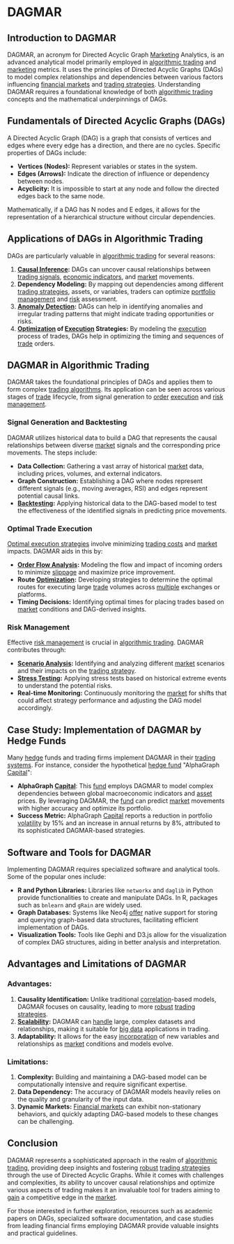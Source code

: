 # DAGMAR

## Introduction to DAGMAR

DAGMAR, an acronym for Directed Acyclic Graph [Marketing](../m/marketing.md) Analytics, is an advanced analytical model primarily employed in [algorithmic trading](../a/accountability.md) and [marketing](../m/marketing.md) metrics. It uses the principles of Directed Acyclic Graphs (DAGs) to model complex relationships and dependencies between various factors influencing [financial markets](../f/financial_market.md) and [trading strategies](../t/trading_strategies.md). Understanding DAGMAR requires a foundational knowledge of both [algorithmic trading](../a/accountability.md) concepts and the mathematical underpinnings of DAGs.

## Fundamentals of Directed Acyclic Graphs (DAGs)

A Directed Acyclic Graph (DAG) is a graph that consists of vertices and edges where every edge has a direction, and there are no cycles. Specific properties of DAGs include:
- **Vertices (Nodes):** Represent variables or states in the system.
- **Edges (Arrows):** Indicate the direction of influence or dependency between nodes.
- **Acyclicity:** It is impossible to start at any node and follow the directed edges back to the same node.

Mathematically, if a DAG has N nodes and E edges, it allows for the representation of a hierarchical structure without circular dependencies.

## Applications of DAGs in Algorithmic Trading

DAGs are particularly valuable in [algorithmic trading](../a/accountability.md) for several reasons:
1. **[Causal Inference](../c/causal_inference.md):** DAGs can uncover causal relationships between [trading signals](../t/trading_signals.md), [economic indicators](../e/economic_indicators.md), and [market](../m/market.md) movements.
2. **Dependency Modeling:** By mapping out dependencies among different [trading strategies](../t/trading_strategies.md), assets, or variables, traders can optimize [portfolio management](../p/par.md) and [risk](../r/risk.md) assessment.
3. **[Anomaly Detection](../a/anomaly_detection.md):** DAGs can help in identifying anomalies and irregular trading patterns that might indicate trading opportunities or risks.
4. **[Optimization](../o/optimization.md) of [Execution](../e/execution.md) Strategies:** By modeling the [execution](../e/execution.md) process of trades, DAGs help in optimizing the timing and sequences of [trade](../t/trade.md) orders.

## DAGMAR in Algorithmic Trading

DAGMAR takes the foundational principles of DAGs and applies them to form complex [trading algorithms](../t/trading_algorithms.md). Its application can be seen across various stages of [trade](../t/trade.md) lifecycle, from signal generation to [order](../o/order.md) [execution](../e/execution.md) and [risk management](../r/risk_management.md).

### Signal Generation and Backtesting

DAGMAR utilizes historical data to build a DAG that represents the causal relationships between diverse [market](../m/market.md) signals and the corresponding price movements. The steps include:
- **Data Collection:** Gathering a vast array of historical [market](../m/market.md) data, including prices, volumes, and external indicators.
- **Graph Construction:** Establishing a DAG where nodes represent different signals (e.g., moving averages, RSI) and edges represent potential causal links.
- **[Backtesting](../b/backtesting.md):** Applying historical data to the DAG-based model to test the effectiveness of the identified signals in predicting price movements.

### Optimal Trade Execution

[Optimal execution strategies](../o/optimal_execution_strategies.md) involve minimizing [trading costs](../t/trading_costs.md) and [market](../m/market.md) impacts. DAGMAR aids in this by:
- **[Order Flow Analysis](../o/order_flow_analysis.md):** Modeling the flow and impact of incoming orders to minimize [slippage](../s/slippage.md) and maximize price improvement.
- **Route [Optimization](../o/optimization.md):** Developing strategies to determine the optimal routes for executing large [trade](../t/trade.md) volumes across [multiple](../m/multiple.md) exchanges or platforms.
- **Timing Decisions:** Identifying optimal times for placing trades based on [market](../m/market.md) conditions and DAG-derived insights.

### Risk Management

Effective [risk management](../r/risk_management.md) is crucial in [algorithmic trading](../a/accountability.md). DAGMAR contributes through:
- **[Scenario Analysis](../s/scenario_analysis.md):** Identifying and analyzing different [market](../m/market.md) scenarios and their impacts on the [trading strategy](../t/trading_strategy.md).
- **[Stress Testing](../s/stress_testing.md):** Applying stress tests based on historical extreme events to understand the potential risks.
- **Real-time Monitoring:** Continuously monitoring the [market](../m/market.md) for shifts that could affect strategy performance and adjusting the DAG model accordingly.

## Case Study: Implementation of DAGMAR by Hedge Funds

Many [hedge](../h/hedge.md) funds and trading firms implement DAGMAR in their [trading systems](../t/trading_systems.md). For instance, consider the hypothetical [hedge fund](../h/hedge_fund.md) "AlphaGraph [Capital](../c/capital.md)":
- **AlphaGraph [Capital](../c/capital.md)**: This [fund](../f/fund.md) employs DAGMAR to model complex dependencies between global macroeconomic indicators and [asset](../a/asset.md) prices. By leveraging DAGMAR, the [fund](../f/fund.md) can predict [market](../m/market.md) movements with higher accuracy and optimize its portfolio.
- **Success Metric:** AlphaGraph [Capital](../c/capital.md) reports a reduction in portfolio [volatility](../v/volatility.md) by 15% and an increase in annual returns by 8%, attributed to its sophisticated DAGMAR-based strategies.

## Software and Tools for DAGMAR

Implementing DAGMAR requires specialized software and analytical tools. Some of the popular ones include:
- **R and Python Libraries:** Libraries like `networkx` and `daglib` in Python provide functionalities to create and manipulate DAGs. In R, packages such as `bnlearn` and `gRain` are widely used.
- **Graph Databases:** Systems like Neo4j [offer](../o/offer.md) native support for storing and querying graph-based data structures, facilitating efficient implementation of DAGs.
- **Visualization Tools:** Tools like Gephi and D3.js allow for the visualization of complex DAG structures, aiding in better analysis and interpretation.

## Advantages and Limitations of DAGMAR

### Advantages:
1. **Causality Identification:** Unlike traditional [correlation](../c/correlation.md)-based models, DAGMAR focuses on causality, leading to more [robust](../r/robust.md) [trading strategies](../t/trading_strategies.md).
2. **[Scalability](../s/scalability.md):** DAGMAR can [handle](../h/handle.md) large, complex datasets and relationships, making it suitable for [big data](../b/big_data_in_trading.md) applications in trading.
3. **Adaptability:** It allows for the easy [incorporation](../i/incorporation.md) of new variables and relationships as [market](../m/market.md) conditions and models evolve.

### Limitations:
1. **Complexity:** Building and maintaining a DAG-based model can be computationally intensive and require significant expertise.
2. **Data Dependency:** The accuracy of DAGMAR models heavily relies on the quality and granularity of the input data.
3. **Dynamic Markets:** [Financial markets](../f/financial_market.md) can exhibit non-stationary behaviors, and quickly adapting DAG-based models to these changes can be challenging.

## Conclusion

DAGMAR represents a sophisticated approach in the realm of [algorithmic trading](../a/accountability.md), providing deep insights and fostering [robust](../r/robust.md) [trading strategies](../t/trading_strategies.md) through the use of Directed Acyclic Graphs. While it comes with challenges and complexities, its ability to uncover causal relationships and optimize various aspects of trading makes it an invaluable tool for traders aiming to [gain](../g/gain.md) a competitive edge in the [market](../m/market.md).

For those interested in further exploration, resources such as academic papers on DAGs, specialized software documentation, and case studies from leading financial firms employing DAGMAR provide valuable insights and practical guidelines.